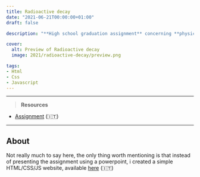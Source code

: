 ```yaml
---
title: Radioactive decay
date: "2021-06-21T00:00:00+01:00"
draft: false

description: "**High school graduation assignment** concerning **physics**, **maths** (differential equation of radioactive decay) and **sciences** (Carbon-14 dating & the Chernobyl accident)"

cover:
  alt: Preview of Radioactive decay
  image: 2021/radioactive-decay/preview.png

tags:
- Html
- Css
- Javascript
---
```


---

> **Resources**

- [Assignment](/2021/radioactive-decay/assignment.pdf) (:it:)

---

## About

Not really much to say here, the only thing worth mentioning is that instead of presenting the assignment using a powerpoint, i created a simple HTML/CSS/JS website, available [here](/2021/radioactive-decay/demo) (:it:)
